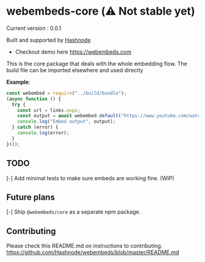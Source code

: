 # webembeds-core (⚠️ Not stable yet)
Current version : 0.0.1

Built and supported by [Hashnode](https://hashnode.com)

- Checkout demo here https://webembeds.com

This is the core package that deals with the whole embedding flow.
The build file can be imported elsewhere and used directly

**Example**:

```js
const webembed = require("../build/bundle");
(async function () {
  try {
    const url = links.expo;
    const output = await webembed.default("https://www.youtube.com/watch?v=32I0Qso4sDg");
    console.log("Embed output", output);
  } catch (error) {
    console.log(error);
  }
}());
```

## TODO
[-] Add minimal tests to make sure embeds are working fine. (WIP)

## Future plans
[-] Ship `@webembeds/core` as a separate npm package.


## Contributing
Please check this README.md on instructions to contributing. https://github.com/Hashnode/webembeds/blob/master/README.md
